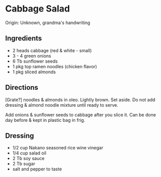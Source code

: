 # Cabbage Salad

Origin: Unknown, grandma's handwriting

## Ingredients

- 2 heads cabbage (red & white - small)
- 3 - 4 green onions
- 6 Tb sunflower seeds
- 1 pkg top ramen noodles (chicken flavor)
- 1 pkg sliced almonds

## Directions

[Grate?] noodles & almonds in oleo. Lightly brown. Set aside. Do not add dressing & almond noodle mixture until ready to serve.

Add onions & sunflower seeds to cabbage after you slice it. Can be done day before & kept in plastic bag in frig.

## Dressing

- 1/2 cup Nakano seasoned rice wine vinegar
- 1/4 cup salad oil
- 2 Tb soy sauce
- 2 Tb sugar
- salt and pepper to taste